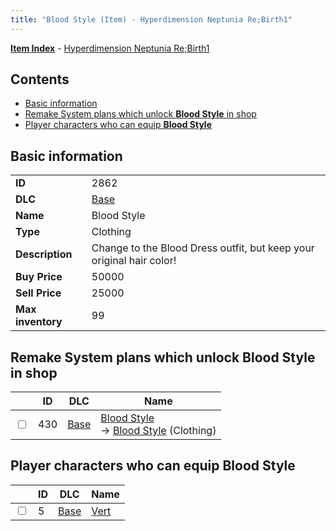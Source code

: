 ```yaml
---
title: "Blood Style (Item) - Hyperdimension Neptunia Re;Birth1"
---
```


[**Item Index**](/neptunia/rb1/item/index.html) - [Hyperdimension Neptunia Re;Birth1](/neptunia/rb1)

## Contents

- [Basic information](#basic-information)
- [Remake System plans which unlock **Blood Style** in shop](#remake-system-plans-which-unlock-blood-style-in-shop)
- [Player characters who can equip **Blood Style**](#player-characters-who-can-equip-blood-style)

## Basic information

|   |   |
| -- | -- |
| **ID** | 2862 |
| **DLC** | [Base](/neptunia/rb1/dlc/1-base.html) |
| **Name** | Blood Style |
| **Type** | Clothing |
| **Description** | Change to the Blood Dress outfit, but keep your original hair color! |
| **Buy Price** | 50000 |
| **Sell Price** | 25000 |
| **Max inventory** | 99 |


## Remake System plans which unlock **Blood Style** in shop

|    | ID | DLC | Name |
| -- | -- | --- | ---- |
| <input type="checkbox" id="rb1-remake-1-430" class="trackbox" /> | 430 | [Base](/neptunia/rb1/dlc/1-base.html) | [Blood Style](/neptunia/rb1/remake/1-430-blood-style.html)<br /> → [Blood Style](/neptunia/rb1/item/1-2862-blood-style.html) (Clothing) |


## Player characters who can equip **Blood Style**

|    | ID | DLC | Name |
| -- | -- | --- | ---- |
| <input type="checkbox" id="rb1-player-1-5" class="trackbox" /> | 5 | [Base](/neptunia/rb1/dlc/1-base.html) | [Vert](/neptunia/rb1/player/1-5-vert.html) |
